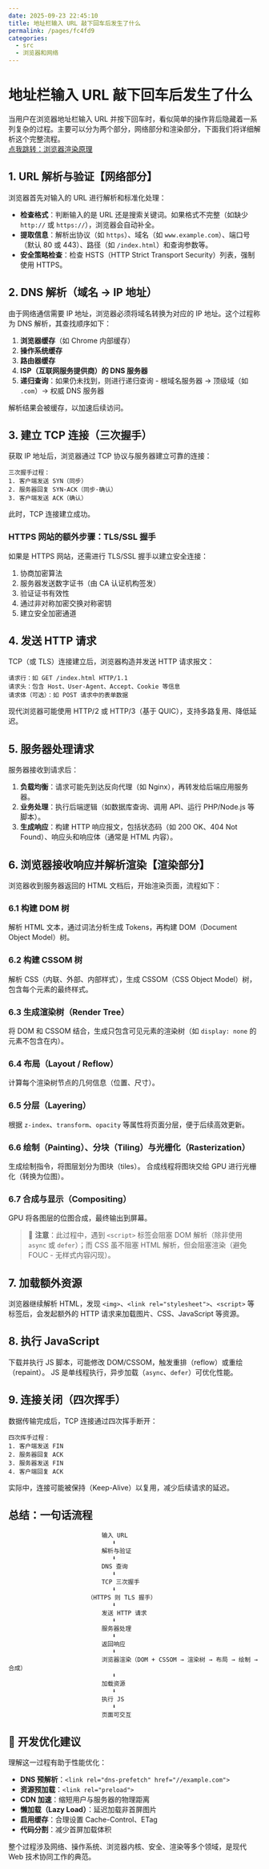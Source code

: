 ```yaml
---
date: 2025-09-23 22:45:10
title: 地址栏输入 URL 敲下回车后发生了什么
permalink: /pages/fc4fd9
categories:
  - src
  - 浏览器和网络
---
```


# 地址栏输入 URL 敲下回车后发生了什么

当用户在浏览器地址栏输入 URL 并按下回车时，看似简单的操作背后隐藏着一系列复杂的过程。主要可以分为两个部分，网络部分和渲染部分，下面我们将详细解析这个完整流程。                         
[点我跳转：浏览器渲染原理](./d1f2a7)

## 1. URL 解析与验证【<span class="marker-evy">网络部分</span>】

浏览器首先对输入的 URL 进行解析和标准化处理：

- **检查格式**：判断输入的是 URL 还是搜索关键词。如果格式不完整（如缺少 `http://` 或 `https://`），浏览器会自动补全。
- **提取信息**：解析出协议（如 `https`）、域名（如 `www.example.com`）、端口号（默认 80 或 443）、路径（如 `/index.html`）和查询参数等。
- **安全策略检查**：检查 HSTS（HTTP Strict Transport Security）列表，强制使用 HTTPS。

## 2. DNS 解析（域名 → IP 地址）

由于网络通信需要 IP 地址，浏览器必须将域名转换为对应的 IP 地址。这个过程称为 DNS 解析，其查找顺序如下：

1. **浏览器缓存**（如 Chrome 内部缓存）
2. **操作系统缓存**
3. **路由器缓存**
4. **ISP（互联网服务提供商）的 DNS 服务器**
5. **递归查询**：如果仍未找到，则进行递归查询 - 根域名服务器 → 顶级域（如 `.com`）→ 权威 DNS 服务器

解析结果会被缓存，以加速后续访问。

## 3. 建立 TCP 连接（三次握手）

获取 IP 地址后，浏览器通过 TCP 协议与服务器建立可靠的连接：

```
三次握手过程：
1. 客户端发送 SYN（同步）
2. 服务器回复 SYN-ACK（同步-确认）
3. 客户端发送 ACK（确认）
```

此时，TCP 连接建立成功。

### HTTPS 网站的额外步骤：TLS/SSL 握手

如果是 HTTPS 网站，还需进行 TLS/SSL 握手以建立安全连接：

1. 协商加密算法
2. 服务器发送数字证书（由 CA 认证机构签发）
3. 验证证书有效性
4. 通过非对称加密交换对称密钥
5. 建立安全加密通道

## 4. 发送 HTTP 请求

TCP（或 TLS）连接建立后，浏览器构造并发送 HTTP 请求报文：

```http
请求行：如 GET /index.html HTTP/1.1
请求头：包含 Host、User-Agent、Accept、Cookie 等信息
请求体（可选）：如 POST 请求中的表单数据
```

现代浏览器可能使用 HTTP/2 或 HTTP/3（基于 QUIC），支持多路复用、降低延迟。

## 5. 服务器处理请求

服务器接收到请求后：

1. **负载均衡**：请求可能先到达反向代理（如 Nginx），再转发给后端应用服务器。
2. **业务处理**：执行后端逻辑（如数据库查询、调用 API、运行 PHP/Node.js 等脚本）。
3. **生成响应**：构建 HTTP 响应报文，包括状态码（如 200 OK、404 Not Found）、响应头和响应体（通常是 HTML 内容）。

## 6. 浏览器接收响应并解析渲染【<span class="marker-evy">渲染部分</span>】

浏览器收到服务器返回的 HTML 文档后，开始渲染页面，流程如下：

### 6.1 构建 DOM 树
解析 HTML 文本，通过词法分析生成 Tokens，再构建 DOM（Document Object Model）树。

### 6.2 构建 CSSOM 树
解析 CSS（内联、外部、内部样式），生成 CSSOM（CSS Object Model）树，包含每个元素的最终样式。

### 6.3 生成渲染树（Render Tree）
将 DOM 和 CSSOM 结合，生成只包含可见元素的渲染树（如 `display: none` 的元素不包含在内）。

### 6.4 布局（Layout / Reflow）
计算每个渲染树节点的几何信息（位置、尺寸）。

### 6.5 分层（Layering）
根据 `z-index`、`transform`、`opacity` 等属性将页面分层，便于后续高效更新。

### 6.6 绘制（Painting）、分块（Tiling）与光栅化（Rasterization）
生成绘制指令，将图层划分为图块（tiles）。
合成线程将图块交给 GPU 进行光栅化（转换为位图）。

### 6.7 合成与显示（Compositing）
GPU 将各图层的位图合成，最终输出到屏幕。

> 🌟 **注意**：此过程中，遇到 `<script>` 标签会阻塞 DOM 解析（除非使用 `async` 或 `defer`）；而 CSS 虽不阻塞 HTML 解析，但会阻塞渲染（避免 FOUC - 无样式内容闪现）。

## 7. 加载额外资源

浏览器继续解析 HTML，发现 `<img>`、`<link rel="stylesheet">`、`<script>` 等标签后，会发起额外的 HTTP 请求来加载图片、CSS、JavaScript 等资源。

## 8. 执行 JavaScript

下载并执行 JS 脚本，可能修改 DOM/CSSOM，触发重排（reflow）或重绘（repaint）。
JS 是单线程执行，异步加载（`async`、`defer`）可优化性能。

## 9. 连接关闭（四次挥手）

数据传输完成后，TCP 连接通过四次挥手断开：

```
四次挥手过程：
1. 客户端发送 FIN
2. 服务器回复 ACK
3. 服务器发送 FIN
4. 客户端回复 ACK
```

实际中，连接可能被保持（Keep-Alive）以复用，减少后续请求的延迟。

## 总结：一句话流程

```
                          输入 URL
                             ⬇
                          解析与验证
                             ⬇
                          DNS 查询
                             ⬇
                          TCP 三次握手
                             ⬇
                      （HTTPS 则 TLS 握手）
                             ⬇
                          发送 HTTP 请求
                             ⬇
                          服务器处理
                             ⬇
                          返回响应
                             ⬇
                          浏览器渲染（DOM + CSSOM → 渲染树 → 布局 → 绘制 → 合成）
                             ⬇
                          加载资源
                             ⬇
                          执行 JS
                             ⬇
                          页面可交互
```

## 🚀 开发优化建议

理解这一过程有助于性能优化：

- **DNS 预解析**：`<link rel="dns-prefetch" href="//example.com">`
- **资源预加载**：`<link rel="preload">`
- **CDN 加速**：缩短用户与服务器的物理距离
- **懒加载（Lazy Load）**：延迟加载非首屏图片
- **启用缓存**：合理设置 Cache-Control、ETag
- **代码分割**：减少首屏加载体积

整个过程涉及网络、操作系统、浏览器内核、安全、渲染等多个领域，是现代 Web 技术协同工作的典范。